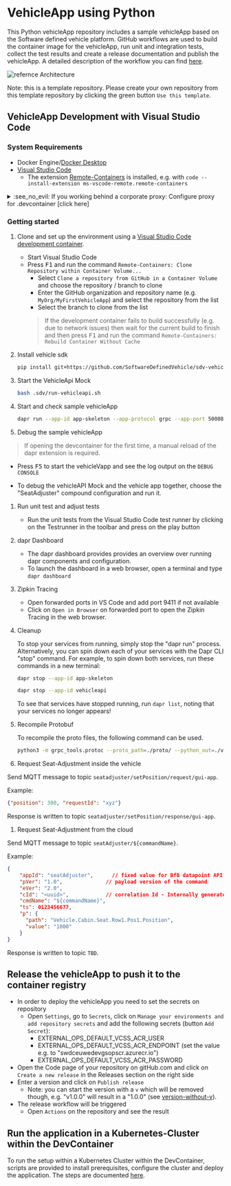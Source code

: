 # VehicleApp using Python

This Python vehicleApp repository includes a sample vehicleApp based on the Software defined vehicle platform. GitHub workflows are used to build the container image for the vehicleApp, run unit and integration tests, collect the test results and create a release documentation and
publish the vehicleApp. A detailed description of the workflow you can find [here](https://github.com/SoftwareDefinedVehicle/swdc-iotea-talent-template-repositories/blob/main/docs/vehicle_app_releases.md).
 
![refernce Architecture](https://raw.githubusercontent.com/SoftwareDefinedVehicle/swdc-iotea-talent-template-repositories/main/docs/assets/publish_container.png?token=AA67KRN36QNSSQTHLGN5FLLBSTIL4)  


Note: this is a template repository. Please create your own repository from this template repository by clicking the green button `Use this template`.

## VehicleApp Development with Visual Studio Code

### System Requirements

* Docker Engine/[Docker Desktop](https://www.docker.com/products/docker-desktop)
* [Visual Studio Code](https://code.visualstudio.com)
  * The extension [Remote-Containers](https://marketplace.visualstudio.com/items?itemName=ms-vscode-remote.remote-containers) is installed, e.g. with `code --install-extension ms-vscode-remote.remote-containers`

<details>
      <summary>:see_no_evil: If you working behind a corporate proxy: Configure proxy for .devcontainer [click here] </summary>

> Disclaimer: Non proxy configuration is used by default


1. In Windows: Edit environment variables for your account
2. Create environment variable with name: `DEVCONTAINER_PROXY` with the value `.Proxy`
   * Don't forget (dot) in value of the environment variable
3. Restart Visual Studio Code to pick up new environment variable
4. Optional (in case of any problems): Make sure you clean all images and volumes in Docker Desktop, otherwise cache might be used

### Troubleshooting
If for some reason the devcontainer is not working, then check the `.docker\config.json` file in User profile directory.

The `.docker\config.json` has to have following proxy settings:

```json
{
   "credsStore":"desktop",
   "proxies":{
         "default":{
            "httpProxy":"http://host.docker.internal:3128",
            "httpsProxy":"http://host.docker.internal:3128",
            "noProxy":"host.docker.internal,localhost,127.0.0.1,.bosch.com"
         }
      },
   "stackOrchestrator":"swarm"
}

```
</details>

### Getting started

1. Clone and set up the environment using a [Visual Studio Code development container](https://code.visualstudio.com/docs/remote/create-dev-container#:~:text=%20Create%20a%20development%20container%20%201%20Path,additional%20software%20in%20your%20dev%20container.%20More%20).
   * Start Visual Studio Code
   * Press <kbd>F1</kbd> and run the command `Remote-Containers: Clone Repository within Container Volume...`
     * Select `Clone a repository from GitHub in a Container Volume` and choose the repository / branch to clone
     * Enter the GitHub organization and repository name (e.g. `MyOrg/MyFirstVehicleApp`) and select the repository from the list
     * Select the branch to clone from the list
     > If the development container fails to build successfully (e.g. due to network issues) then wait for the current build to finish and then press <kbd>F1</kbd> and run the command `Remote-Containers: Rebuild Container Without Cache`

1. Install vehicle sdk
   ```bash
   pip install git+https://github.com/SoftwareDefinedVehicle/sdv-vehicle-app-python-sdk.git
   ```
1. Start the VehicleApi Mock

   ```bash
   bash .sdv/run-vehicleapi.sh
   ```

1. Start and check sample vehicleApp

   ```bash
   dapr run --app-id app-skeleton --app-protocol grpc --app-port 50008 --config ./.dapr/config.yaml --components-path ./.dapr/components  python3 ./src/run.py 
   ```

1. Debug the sample vehicleApp

> If opening the devcontainer for the first time, a manual reload of the dapr extension is required. 

   * Press <kbd>F5</kbd> to start the vehicleVapp and see the log output on the `DEBUG CONSOLE`    

   * To debug the vehicleAPI Mock and the vehicle app together, choose the "SeatAdjuster" compound configuration and run it. 

1. Run unit test and adjust tests
   * Run the unit tests from the Visual Studio Code test runner by clicking on the Testrunner in the toolbar and press on the play button
     

1. dapr Dashboard
   * The dapr dashboard provides provides an overview over running dapr components and configuration.
   * To launch the dashboard in a web browser, open a terminal and type `dapr dashboard`   
   
1. Zipkin Tracing
   * Open forwarded ports in VS Code and add port 9411 if not available
   * Click on `Open in Browser` on forwarded port to open the Zipkin Tracing in the web browser.
     
1. Cleanup

   To stop your services from running, simply stop the "dapr run" process. Alternatively, you can spin down each of your services with the Dapr CLI "stop" command. For example, to spin down both services, run these commands in a new terminal: 

   <!-- STEP
   expected_stdout_lines: 
     - 'app stopped successfully: nodeapp'
     - 'app stopped successfully: pythonapp'
   expected_stderr_lines:
   output_match_mode: substring
   name: Shutdown dapr
   -->

   ```bash
   dapr stop --app-id app-skeleton 
   ```

   ```bash
   dapr stop --app-id vehicleapi
   ```

   <!-- END_STEP -->

   To see that services have stopped running, run `dapr list`, noting that your services no longer appears!

1. Recompile Protobuf 

   To recompile the proto files, the following command can be used. 
   ```bash
   python3 -m grpc_tools.protoc --proto_path=./proto/ --python_out=./vehicleapi/    --grpc_python_out=./vehicleapi/ ./proto/vehicleapi.proto
   ```

1. Request Seat-Adjustment inside the vehicle

Send MQTT message to topic `seatadjuster/setPosition/request/gui-app`. 

Example:
```json
{"position": 300, "requestId": "xyz"}
```

Response is written to topic `seatadjuster/setPosition/response/gui-app`.

1. Request Seat-Adjustment from the cloud

Send MQTT message to topic `seatAdjuster/${commandName}`.

Example:
```json
{
    "appId": "seatAdjuster",      // fixed value for BfB datapoint API
    "pVer": "1.0",              // payload version of the command
    "eVer": "2.0",
    "cId": "<uuid>",            // correlation Id - Internally generated
    "cmdName": "${commandName}",  
    "ts": 0123456677,
    "p": {
      "path": "Vehicle.Cabin.Seat.Row1.Pos1.Position",
      "value": "1000" 
    }
}
```

Response is written to topic `TBD`.

  
## Release the vehicleApp to push it to the container registry
   * In order to deploy the vehicleApp you need to set the secrets on repository
     * Open `Settings`, go to `Secrets`, click on `Manage your environments and add repository secrets` and add the following secrets (button `Add Secret`):
       * EXTERNAL_OPS_DEFAULT_VCSS_ACR_USER
       * EXTERNAL_OPS_DEFAULT_VCSS_ACR_ENDPOINT (set the value e.g. to "swdceuwedevgsopscr.azurecr.io")
       * EXTERNAL_OPS_DEFAULT_VCSS_ACR_PASSWORD 
   * Open the Code page of your repository on gitHub.com and click on `Create a new release` in the Releases section on the right side
   * Enter a version and click on `Publish release`
     * Note: you can start the version with a `v` which will be removed though, e.g. "v1.0.0" will result in a "1.0.0" (see [version-without-v](https://github.com/battila7/get-version-action)).
   * The release workflow will be triggered
     * Open `Actions` on the repository and see the result

## Run the application in a Kubernetes-Cluster within the DevContainer
To run the setup within a Kubernetes Cluster within the DevContainer, scripts are provided to install prerequisites, configure the cluster and deploy the application. The steps are documented [here](https://github.com/SoftwareDefinedVehicle/vehicle-app-python-template/main/.sdv/k3d/README-k3d.md).